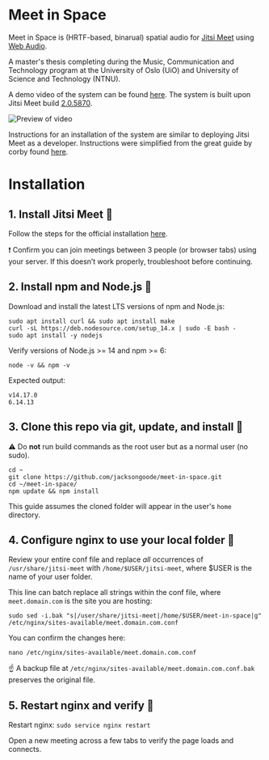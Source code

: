 # Meet in Space
Meet in Space is (HRTF-based, binarual) spatial audio for [Jitsi Meet](https://github.com/jitsi/jitsi-meet) using [Web Audio](https://webaudio.github.io/web-audio-api/).

A master's thesis completing during the Music, Communication and Technology program at the University of Oslo (UiO) and University of Science and Technology (NTNU).

A demo video of the system can be found [here](https://vimeo.com/548286337). The system is built upon Jitsi Meet build [2.0.5870](https://github.com/jitsi/jitsi-meet/releases/tag/stable%2Fjitsi-meet_5870).

![Preview of video](preview.gif)

Instructions for an installation of the system are similar to deploying Jitsi Meet as a developer. Instructions were simplified from the great guide by corby found [here](https://community.jitsi.org/t/how-to-how-to-build-jitsi-meet-from-source-a-developers-guide/75422).

# Installation

## 1. Install Jitsi Meet 👋

Follow the steps for the official installation [here](https://jitsi.github.io/handbook/docs/devops-guide/devops-guide-quickstart).

❗ Confirm you can join meetings between 3 people (or browser tabs) using your server. If this doesn’t work properly, troubleshoot before continuing.

## 2. Install npm and Node.js 🧪

Download and install the latest LTS versions of npm and Node.js:

```
sudo apt install curl && sudo apt install make
curl -sL https://deb.nodesource.com/setup_14.x | sudo -E bash -
sudo apt install -y nodejs
```

Verify versions of Node.js >= 14 and npm >= 6:

`node -v && npm -v`

Expected output:

```
v14.17.0
6.14.13
```

## 3. Clone this repo via git, update, and install 🤖

⚠️ Do **not** run build commands as the root user but as a normal user (no sudo).

```
cd ~
git clone https://github.com/jacksongoode/meet-in-space.git
cd ~/meet-in-space/
npm update && npm install
```

This guide assumes the cloned folder will appear in the user's `home` directory.

## 4. Configure nginx to use your local folder 📂

Review your entire conf file and replace _all_ occurrences of `/usr/share/jitsi-meet` with `/home/$USER/jitsi-meet`, where $USER is the name of your user folder.

This line can batch replace all strings within the conf file, where `meet.domain.com` is the site you are hosting:

`sudo sed -i.bak "s|/user/share/jitsi-meet|/home/$USER/meet-in-space|g" /etc/nginx/sites-available/meet.domain.com.conf`

You can confirm the changes here:

`nano /etc/nginx/sites-available/meet.domain.com.conf`

☝️ A backup file at `/etc/nginx/sites-available/meet.domain.com.conf.bak` preserves the original file.

## 5. Restart nginx and verify 🎊

Restart nginx:
`sudo service nginx restart`

Open a new meeting across a few tabs to verify the page loads and connects.

